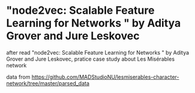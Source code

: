 # "node2vec: Scalable Feature Learning for Networks " by Aditya Grover and Jure Leskovec

after read "node2vec: Scalable Feature Learning for Networks " by Aditya Grover and Jure Leskovec, pratice case study about Les Misérables network

data from https://github.com/MADStudioNU/lesmiserables-character-network/tree/master/parsed_data
